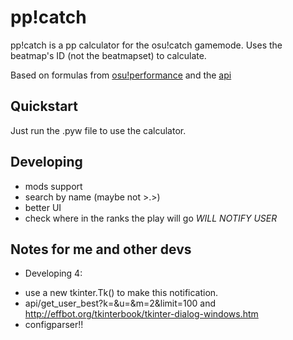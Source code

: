 # pp!catch
pp!catch is a pp calculator for the osu!catch gamemode. Uses the beatmap's ID (not the beatmapset) to calculate.

Based on formulas from [osu!performance](https://github.com/ppy/osu-performance) and the [api](https://github.com/ppy/osu-api/wiki)

## Quickstart
Just run the .pyw file to use the calculator.

## Developing
* mods support
* search by name (maybe not >.>)
* better UI
* check where in the ranks the play will go *WILL NOTIFY USER*

## Notes for me and other devs
* Developing 4: 
- use a new tkinter.Tk() to make this notification.
- api/get_user_best?k=&u=&m=2&limit=100 and http://effbot.org/tkinterbook/tkinter-dialog-windows.htm
- configparser!!
